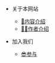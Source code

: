 <!-- _navbar.md -->

* 关于本网站

  * [📖内容介绍](aboutpage.md)
  * [👨‍💻作者介绍](aboutme.md)
* 加入我们

  * [😎参与](donation.md)
